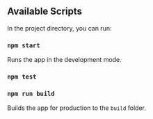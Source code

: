 ## Available Scripts

In the project directory, you can run:

### `npm start`

Runs the app in the development mode.

### `npm test`

### `npm run build`

Builds the app for production to the `build` folder.<br>
